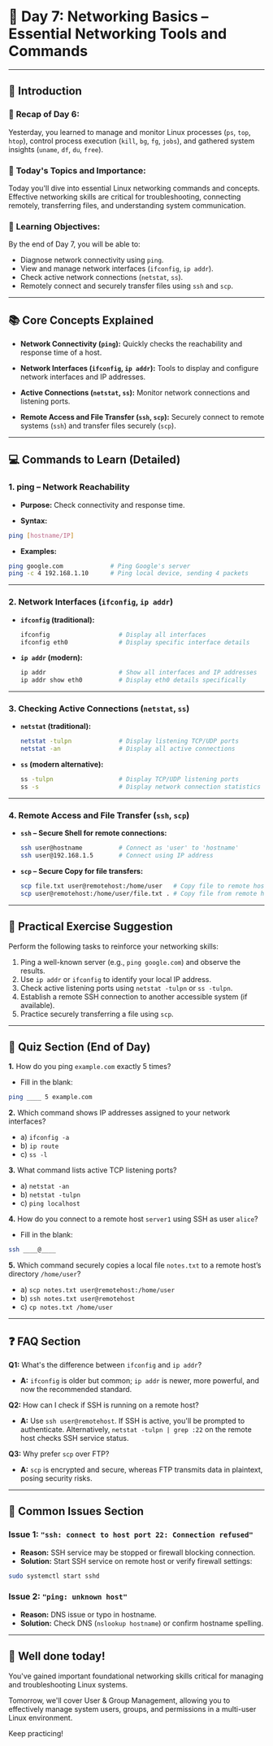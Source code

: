 # 🚀 **Day 7: Networking Basics – Essential Networking Tools and Commands**

---

## 📌 **Introduction**

### 🔄 **Recap of Day 6:**

Yesterday, you learned to manage and monitor Linux processes (`ps`, `top`, `htop`), control process execution (`kill`, `bg`, `fg`, `jobs`), and gathered system insights (`uname`, `df`, `du`, `free`).

### 📅 **Today's Topics and Importance:**

Today you'll dive into essential Linux networking commands and concepts. Effective networking skills are critical for troubleshooting, connecting remotely, transferring files, and understanding system communication.

### 🎯 **Learning Objectives:**

By the end of Day 7, you will be able to:

- Diagnose network connectivity using `ping`.
- View and manage network interfaces (`ifconfig`, `ip addr`).
- Check active network connections (`netstat`, `ss`).
- Remotely connect and securely transfer files using `ssh` and `scp`.

---

## 📚 **Core Concepts Explained**

- **Network Connectivity (`ping`):** Quickly checks the reachability and response time of a host.

- **Network Interfaces (`ifconfig`, `ip addr`):** Tools to display and configure network interfaces and IP addresses.

- **Active Connections (`netstat`, `ss`):** Monitor network connections and listening ports.

- **Remote Access and File Transfer (`ssh`, `scp`):** Securely connect to remote systems (`ssh`) and transfer files securely (`scp`).

---

## 💻 **Commands to Learn (Detailed)**

### **1. ping – Network Reachability**

- **Purpose:** Check connectivity and response time.

- **Syntax:**

```bash
ping [hostname/IP]
```

- **Examples:**

```bash
ping google.com             # Ping Google's server
ping -c 4 192.168.1.10      # Ping local device, sending 4 packets
```

---

### **2. Network Interfaces (`ifconfig`, `ip addr`)**

- **`ifconfig` (traditional):**

  ```bash
  ifconfig                   # Display all interfaces
  ifconfig eth0              # Display specific interface details
  ```

- **`ip addr` (modern):**

  ```bash
  ip addr                    # Show all interfaces and IP addresses
  ip addr show eth0          # Display eth0 details specifically
  ```

---

### **3. Checking Active Connections (`netstat`, `ss`)**

- **`netstat` (traditional):**

  ```bash
  netstat -tulpn             # Display listening TCP/UDP ports
  netstat -an                # Display all active connections
  ```

- **`ss` (modern alternative):**

  ```bash
  ss -tulpn                  # Display TCP/UDP listening ports
  ss -s                      # Display network connection statistics
  ```

---

### **4. Remote Access and File Transfer (`ssh`, `scp`)**

- **`ssh` – Secure Shell for remote connections:**

  ```bash
  ssh user@hostname          # Connect as 'user' to 'hostname'
  ssh user@192.168.1.5       # Connect using IP address
  ```

- **`scp` – Secure Copy for file transfers:**

  ```bash
  scp file.txt user@remotehost:/home/user   # Copy file to remote host
  scp user@remotehost:/home/user/file.txt . # Copy file from remote host to local
  ```

---

## 🎯 **Practical Exercise Suggestion**

Perform the following tasks to reinforce your networking skills:

1. Ping a well-known server (e.g., `ping google.com`) and observe the results.
2. Use `ip addr` or `ifconfig` to identify your local IP address.
3. Check active listening ports using `netstat -tulpn` or `ss -tulpn`.
4. Establish a remote SSH connection to another accessible system (if available).
5. Practice securely transferring a file using `scp`.

---

## 📝 **Quiz Section (End of Day)**

**1.** How do you ping `example.com` exactly 5 times?

- Fill in the blank:

```bash
ping ____ 5 example.com
```

**2.** Which command shows IP addresses assigned to your network interfaces?

- a) `ifconfig -a`
- b) `ip route`
- c) `ss -l`

**3.** What command lists active TCP listening ports?

- a) `netstat -an`
- b) `netstat -tulpn`
- c) `ping localhost`

**4.** How do you connect to a remote host `server1` using SSH as user `alice`?

- Fill in the blank:

```bash
ssh ____@____
```

**5.** Which command securely copies a local file `notes.txt` to a remote host’s directory `/home/user`?

- a) `scp notes.txt user@remotehost:/home/user`
- b) `ssh notes.txt user@remotehost`
- c) `cp notes.txt /home/user`

---

## ❓ **FAQ Section**

**Q1:** What's the difference between `ifconfig` and `ip addr`?

- **A:** `ifconfig` is older but common; `ip addr` is newer, more powerful, and now the recommended standard.

**Q2:** How can I check if SSH is running on a remote host?

- **A:** Use `ssh user@remotehost`. If SSH is active, you'll be prompted to authenticate. Alternatively, `netstat -tulpn | grep :22` on the remote host checks SSH service status.

**Q3:** Why prefer `scp` over FTP?

- **A:** `scp` is encrypted and secure, whereas FTP transmits data in plaintext, posing security risks.

---

## 🚧 **Common Issues Section**

### **Issue 1:** `"ssh: connect to host port 22: Connection refused"`

- **Reason:** SSH service may be stopped or firewall blocking connection.
- **Solution:** Start SSH service on remote host or verify firewall settings:

```bash
sudo systemctl start sshd
```

### **Issue 2:** `"ping: unknown host"`

- **Reason:** DNS issue or typo in hostname.
- **Solution:** Check DNS (`nslookup hostname`) or confirm hostname spelling.

---

## 🎯 **Well done today!**

You've gained important foundational networking skills critical for managing and troubleshooting Linux systems.

Tomorrow, we'll cover User & Group Management, allowing you to effectively manage system users, groups, and permissions in a multi-user Linux environment.

Keep practicing!
